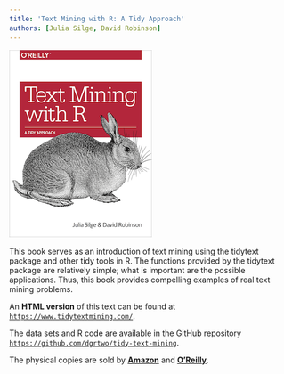 ```yaml
---
title: 'Text Mining with R: A Tidy Approach'
authors: [Julia Silge, David Robinson]
---
```


![](cover.png)

This book serves as an introduction of text mining using the tidytext package and other tidy tools in R. The functions provided by the tidytext package are relatively simple; what is important are the possible applications. Thus, this book provides compelling examples of real text mining problems.

An **HTML version** of this text can be found at [`https://www.tidytextmining.com/`](https://www.tidytextmining.com/). 

The data sets and R code are available in the GitHub repository [`https://github.com/dgrtwo/tidy-text-mining`](https://github.com/dgrtwo/tidy-text-mining). 

The physical copies are sold by [**Amazon**](http://amzn.to/2tZkmxG) and [**O’Reilly**](http://www.jdoqocy.com/click-4428796-11290546?url=http%3A%2F%2Fshop.oreilly.com%2Fproduct%2F0636920067153.do%3Fcmp%3Daf-strata-books-video-product_cj_0636920067153_%25zp&cjsku=0636920067153). 
